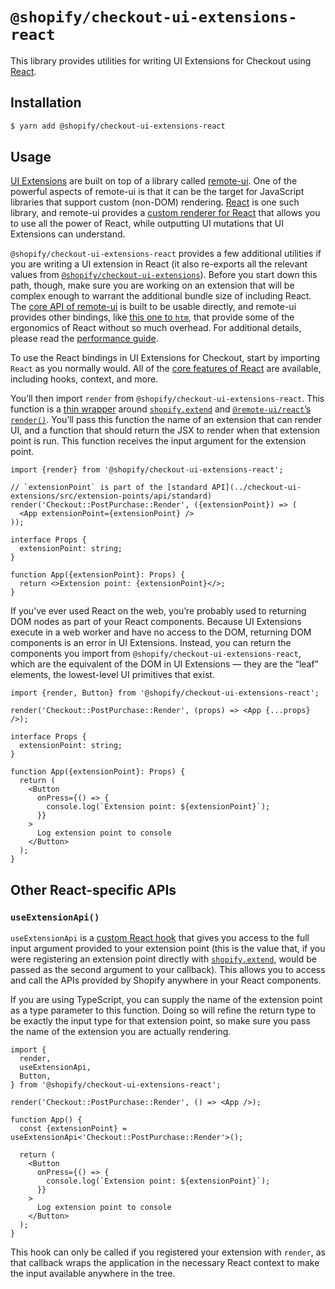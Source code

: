# `@shopify/checkout-ui-extensions-react`

This library provides utilities for writing UI Extensions for Checkout using [React](https://reactjs.org).

## Installation

```bash
$ yarn add @shopify/checkout-ui-extensions-react
```

## Usage

[UI Extensions](../checkout-ui-extensions/documentation/rendering.md) are built on top of a library called [remote-ui](https://github.com/Shopify/remote-ui). One of the powerful aspects of remote-ui is that it can be the target for JavaScript libraries that support custom (non-DOM) rendering. [React](https://reactjs.org) is one such library, and remote-ui provides a [custom renderer for React](https://github.com/Shopify/remote-ui/tree/main/packages/react) that allows you to use all the power of React, while outputting UI mutations that UI Extensions can understand.

`@shopify/checkout-ui-extensions-react` provides a few additional utilities if you are writing a UI extension in React (it also re-exports all the relevant values from [`@shopify/checkout-ui-extensions`](../checkout-ui-extensions)). Before you start down this path, though, make sure you are working on an extension that will be complex enough to warrant the additional bundle size of including React. The [core API of remote-ui](https://github.com/Shopify/remote-ui/tree/main/packages/core) is built to be usable directly, and remote-ui provides other bindings, like [this one to `htm`](https://github.com/Shopify/remote-ui/tree/main/packages/htm), that provide some of the ergonomics of React without so much overhead. For additional details, please read the [performance guide](../checkout-ui-extensions/documentation/performance.md).

To use the React bindings in UI Extensions for Checkout, start by importing `React` as you normally would. All of the [core features of React](https://reactjs.org/docs/getting-started.html) are available, including hooks, context, and more.

You’ll then import `render` from `@shopify/checkout-ui-extensions-react`. This function is a [thin wrapper](./src/render.ts) around [`shopify.extend`](../checkout-ui-extensions/documentation/globals.md) and [`@remote-ui/react`’s `render()`](https://github.com/Shopify/remote-ui/tree/main/packages/react#render). You’ll pass this function the name of an extension that can render UI, and a function that should return the JSX to render when that extension point is run. This function receives the input argument for the extension point.

```tsx
import {render} from '@shopify/checkout-ui-extensions-react';

// `extensionPoint` is part of the [standard API](../checkout-ui-extensions/src/extension-points/api/standard)
render('Checkout::PostPurchase::Render', ({extensionPoint}) => (
  <App extensionPoint={extensionPoint} />
));

interface Props {
  extensionPoint: string;
}

function App({extensionPoint}: Props) {
  return <>Extension point: {extensionPoint}</>;
}
```

If you’ve ever used React on the web, you’re probably used to returning DOM nodes as part of your React components. Because UI Extensions execute in a web worker and have no access to the DOM, returning DOM components is an error in UI Extensions. Instead, you can return the components you import from `@shopify/checkout-ui-extensions-react`, which are the equivalent of the DOM in UI Extensions — they are the “leaf” elements, the lowest-level UI primitives that exist.

```tsx
import {render, Button} from '@shopify/checkout-ui-extensions-react';

render('Checkout::PostPurchase::Render', (props) => <App {...props} />);

interface Props {
  extensionPoint: string;
}

function App({extensionPoint}: Props) {
  return (
    <Button
      onPress={() => {
        console.log(`Extension point: ${extensionPoint}`);
      }}
    >
      Log extension point to console
    </Button>
  );
}
```

## Other React-specific APIs

### `useExtensionApi()`

`useExtensionApi` is a [custom React hook](https://reactjs.org/docs/hooks-intro.html) that gives you access to the full input argument provided to your extension point (this is the value that, if you were registering an extension point directly with [`shopify.extend`](../checkout-ui-extensions/documentation/globals.md), would be passed as the second argument to your callback). This allows you to access and call the APIs provided by Shopify anywhere in your React components.

If you are using TypeScript, you can supply the name of the extension point as a type parameter to this function. Doing so will refine the return type to be exactly the input type for that extension point, so make sure you pass the name of the extension you are actually rendering.

```tsx
import {
  render,
  useExtensionApi,
  Button,
} from '@shopify/checkout-ui-extensions-react';

render('Checkout::PostPurchase::Render', () => <App />);

function App() {
  const {extensionPoint} = useExtensionApi<'Checkout::PostPurchase::Render'>();

  return (
    <Button
      onPress={() => {
        console.log(`Extension point: ${extensionPoint}`);
      }}
    >
      Log extension point to console
    </Button>
  );
}
```

This hook can only be called if you registered your extension with `render`, as that callback wraps the application in the necessary React context to make the input available anywhere in the tree.

